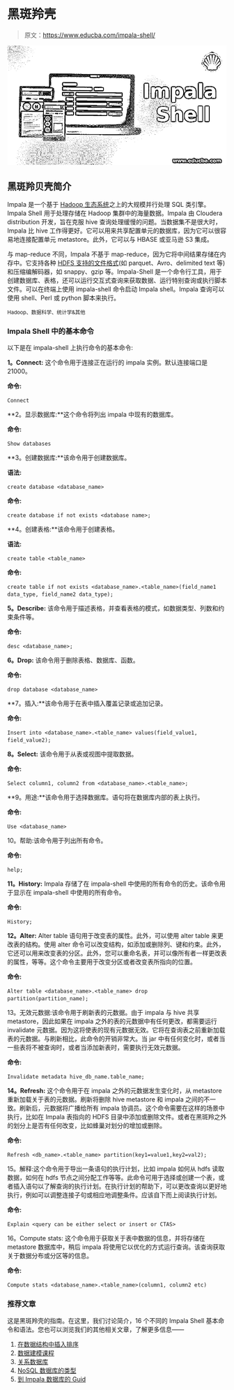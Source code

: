 # 黑斑羚壳

> 原文：<https://www.educba.com/impala-shell/>

![Impala Shell](img/0978d4485be68cdc5c342ee05c0917c7.png)



## 黑斑羚贝壳简介

Impala 是一个基于 [Hadoop 生态系统](https://www.educba.com/hadoop-ecosystem/)之上的大规模并行处理 SQL 类引擎。Impala Shell 用于处理存储在 Hadoop 集群中的海量数据。Impala 由 Cloudera distribution 开发，旨在克服 hive 查询处理缓慢的问题。当数据集不是很大时，Impala 比 hive 工作得更好。它可以用来共享配置单元的数据库，因为它可以很容易地连接配置单元 metastore。此外，它可以与 HBASE 或亚马逊 S3 集成。

与 map-reduce 不同，Impala 不基于 map-reduce，因为它将中间结果存储在内存中。它支持各种 [HDFS 支持的文件格式](https://www.educba.com/what-is-hdfs/)(如 parquet、Avro、delimited text 等)和压缩编解码器，如 snappy、gzip 等。Impala-Shell 是一个命令行工具，用于创建数据库、表格，还可以运行交互式查询来获取数据、运行特别查询或执行脚本文件。可以在终端上使用 impala-shell 命令启动 Impala shell。Impala 查询可以使用 shell、Perl 或 python 脚本来执行。

<small>Hadoop、数据科学、统计学&其他</small>

### Impala Shell 中的基本命令

以下是在 impala-shell 上执行命令的基本命令:

**1。Connect:** 这个命令用于连接正在运行的 impala 实例。默认连接端口是 21000。

**命令:**

`Connect`

**2。显示数据库:**这个命令将列出 impala 中现有的数据库。

**命令:**

`Show databases`

**3。创建数据库:**该命令用于创建数据库。

**语法:**

`create database <database_name>`

**命令:**

`create database if not exists <database name>;`

**4。创建表格:**该命令用于创建表格。

**语法:**

`create table <table_name>`

**命令:**

`create table if not exists <database_name>.<table_name>(field_name1 data_type, field_name2 data_type);`

**5。Describe:** 该命令用于描述表格，并查看表格的模式，如数据类型、列数和约束条件等。

**命令:**

`desc <database_name>;`

**6。Drop:** 该命令用于删除表格、数据库、函数。

**命令:**

`drop database <database_name>`

**7。插入:**该命令用于在表中插入覆盖记录或追加记录。

**命令:**

`Insert into <database_name>.<table_name> values(field_value1, field_value2);`

**8。Select:** 该命令用于从表或视图中提取数据。

**命令:**

`Select column1, column2 from <database_name>.<table_name>;`

**9。用途:**该命令用于选择数据库。语句将在数据库内部的表上执行。

**命令:**

`Use <database_name>`

10。帮助:该命令用于列出所有命令。

**命令:**

`help;`

**11。History:** Impala 存储了在 impala-shell 中使用的所有命令的历史。该命令用于显示在 impala-shell 中使用的所有命令。

**命令:**

`History;`

**12。Alter:** Alter table 语句用于改变表的属性。此外，可以使用 alter table 来更改表的结构。使用 alter 命令可以改变结构，如添加或删除列、键和约束。此外，它还可以用来改变表的分区。此外，您可以重命名表，并可以像所有者一样更改表的属性，等等。这个命令主要用于改变分区或者改变表所指向的位置。

**命令:**

`Alter table <database_name>.<table_name> drop partition(partition_name);`

13。无效元数据:该命令用于刷新表的元数据。由于 impala 与 hive 共享 metastore，因此如果在 impala 之外的表的元数据中有任何更改，都需要运行 invalidate 元数据。因为这将使表的现有元数据无效。它将在查询表之前重新加载表的元数据。与刷新相比，此命令的开销非常大。当 jar 中有任何变化时，或者当一些表将不被查询时，或者当添加新表时，需要执行无效元数据。

**命令:**

`Invalidate metadata hive_db_name.table_name;`

**14。Refresh:** 这个命令用于在 impala 之外的元数据发生变化时，从 metastore 重新加载关于表的元数据。刷新将删除 hive metastore 和 impala 之间的不一致。刷新后，元数据将广播给所有 impala 协调员。这个命令需要在这样的场景中执行，比如在 Impala 表指向的 HDFS 目录中添加或删除文件。或者在黑斑羚之外的划分上是否有任何改变，比如蜂巢对划分的增加或删除。

**命令:**

`Refresh <db_name>.<table_name> partition(key1=value1,key2=val2);`

15。解释:这个命令用于导出一条语句的执行计划，比如 impala 如何从 hdfs 读取数据，如何在 hdfs 节点之间分配工作等等。此命令可用于选择或创建一个表，或者插入语句以了解查询的执行计划。在执行计划的帮助下，可以更改查询以更好地执行，例如可以调整连接子句或相应地调整条件。应该自下而上阅读执行计划。

**命令:**

`Explain <query can be either select or insert or CTAS>`

16。Compute stats: 这个命令用于获取关于表中数据的信息，并将存储在 metastore 数据库中，稍后 impala 将使用它以优化的方式运行查询。该查询获取关于数据分布或分区等的信息。

**命令:**

`Compute stats <database_name>.<table_name>(column1, column2 etc)`

### 推荐文章

这是黑斑羚壳的指南。在这里，我们讨论简介，16 个不同的 Impala Shell 基本命令和语法。您也可以浏览我们的其他相关文章，了解更多信息——

1.  [在数据结构中插入排序](https://www.educba.com/insertion-sort-in-data-structure/)
2.  [数据建模课程](https://www.educba.com/data-science/courses/data-modeling-course/)
3.  [关系数据库](https://www.educba.com/relational-database/)
4.  [NoSQL 数据库的类型](https://www.educba.com/types-of-nosql-databases/)
5.  [到 Impala 数据库的 Guid](https://www.educba.com/impala-database/)





